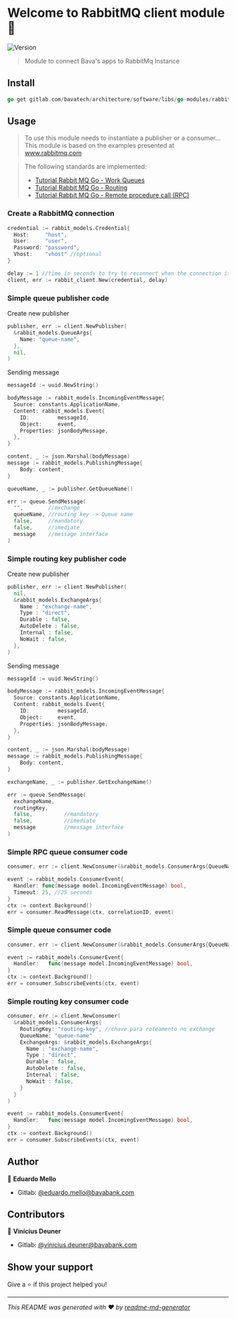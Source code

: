 # Welcome to RabbitMQ client module 👋

![Version](https://img.shields.io/badge/version-0.0.9-blue.svg?cacheSeconds=2592000)

> Module to connect Bava's apps to RabbitMq Instance

## Install

```go
go get gitlab.com/bavatech/architecture/software/libs/go-modules/rabbitmq-client.git
```

## Usage

> To use this module needs to instantiate a publisher or a consumer...
> This module is based on the examples presented at www.rabbitmq.com

> The following standards are implemented:
>
> - [Tutorial Rabbit MQ Go - Work Queues](https://www.rabbitmq.com/tutorials/tutorial-two-go.html)
> - [Tutorial Rabbit MQ Go - Routing](https://www.rabbitmq.com/tutorials/tutorial-four-go.html)
> - [Tutorial Rabbit MQ Go - Remote procedure call (RPC)](https://www.rabbitmq.com/tutorials/tutorial-six-go.html)

### Create a RabbitMQ connection

```go
credential := rabbit_models.Credential{
  Host:     "host",
  User:     "user",
  Password: "password",
  Vhost:    "vhost" //optional
}

delay := 1 //time in seconds to try to reconnect when the connection is broken
client, err := rabbit_client.New(credential, delay)
```

### Simple queue publisher code

Create new publisher

```go
publisher, err := client.NewPublisher(
  &rabbit_models.QueueArgs{
    Name: "queue-name",
  },
  nil,
)
```

Sending message

```go
messageId := uuid.NewString()

bodyMessage := rabbit_models.IncomingEventMessage{
  Source: constants.ApplicationName,
  Content: rabbit_models.Event{
    ID:         messageId,
    Object:     event,
    Properties: jsonBodyMessage,
  },
}

content, _ := json.Marshal(bodyMessage)
message := rabbit_models.PublishingMessage{
	Body: content,
}

queueName, _ := publisher.GetQueueName()

err := queue.SendMessage(
  "",        //exchange
  queueName, //routing key -> Queue name
  false,     //mandatory
  false,     //imediate
  message    //message interface
)
```

### Simple routing key publisher code

Create new publisher

```go
publisher, err := client.NewPublisher(
  nil,
  &rabbit_models.ExchangeArgs{
    Name : "exchange-name",
    Type : "direct",
    Durable : false,
    AutoDelete : false,
    Internal : false,
    NoWait : false,
  },
)
```

Sending message

```go
messageId := uuid.NewString()

bodyMessage := rabbit_models.IncomingEventMessage{
  Source: constants.ApplicationName,
  Content: rabbit_models.Event{
    ID:         messageId,
    Object:     event,
    Properties: jsonBodyMessage,
  },
}

content, _ := json.Marshal(bodyMessage)
message := rabbit_models.PublishingMessage{
	Body: content,
}

exchangeName, _ := publisher.GetExchangeName()

err := queue.SendMessage(
  exchangeName,
  routingKey,
  false,          //mandatory
  false,          //imediate
  message         //message interface
)
```

### Simple RPC queue consumer code

```go
consumer, err := client.NewConsumer(&rabbit_models.ConsumerArgs{QueueName: "queue-name"})

event := rabbit_models.ConsumerEvent{
  Handler: func(message model.IncomingEventMessage) bool,
  Timeout: 25, //25 seconds
}
ctx := context.Background()
err = consumer.ReadMessage(ctx, correlationID, event)
```

### Simple queue consumer code

```go
consumer, err := client.NewConsumer(&rabbit_models.ConsumerArgs{QueueName:"queue-name"})

event := rabbit_models.ConsumerEvent{
  Handler:   func(message model.IncomingEventMessage) bool,
}
ctx := context.Background()
err = consumer.SubscribeEvents(ctx, event)
```

### Simple routing key consumer code

```go
consumer, err := client.NewConsumer(
  &rabbit_models.ConsumerArgs{
    RoutingKey: "routing-key", //chave para roteamento no exchange
    QueueName: "queue-name"
    ExchangeArgs: &rabbit_models.ExchangeArgs{
      Name : "exchange-name",
      Type : "direct",
      Durable : false,
      AutoDelete : false,
      Internal : false,
      NoWait : false,
    }
  }
)

event := rabbit_models.ConsumerEvent{
  Handler:   func(message model.IncomingEventMessage) bool,
}
ctx := context.Background()
err = consumer.SubscribeEvents(ctx, event)
```

## Author

👤 **Eduardo Mello**

- Gitlab: [@eduardo.mello@bavabank.com](https://gitlab.com/eduardo.mello)

## Contributors

👤 **Vinícius Deuner**

- Gitlab: [@vinicius.deuner@bavabank.com](https://gitlab.com/vinicius.deuner)

## Show your support

Give a ⭐️ if this project helped you!

---

_This README was generated with ❤️ by [readme-md-generator](https://github.com/kefranabg/readme-md-generator)_
